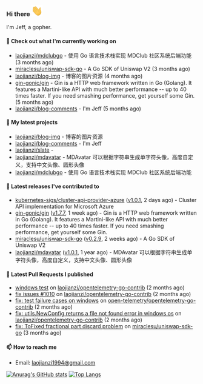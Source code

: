 ### Hi there <img src="https://raw.githubusercontent.com/laojianzi/laojianzi/main/wave.gif" width="30px">

I'm Jeff, a gopher.

#### 👷 Check out what I'm currently working on

- [laojianzi/mdclubgo](https://github.com/laojianzi/mdclubgo) - 使用 Go 语言技术栈实现 MDClub 社区系统后端功能 (3 months ago)
- [miraclesu/uniswap-sdk-go](https://github.com/miraclesu/uniswap-sdk-go) - A Go SDK of Uniswap V2 (3 months ago)
- [laojianzi/blog-img](https://github.com/laojianzi/blog-img) - 博客的图片资源 (4 months ago)
- [gin-gonic/gin](https://github.com/gin-gonic/gin) - Gin is a HTTP web framework written in Go (Golang). It features a Martini-like API with much better performance -- up to 40 times faster. If you need smashing performance, get yourself some Gin. (5 months ago)
- [laojianzi/blog-comments](https://github.com/laojianzi/blog-comments) - I&#39;m Jeff (5 months ago)

#### 🌱 My latest projects

- [laojianzi/blog-img](https://github.com/laojianzi/blog-img) - 博客的图片资源
- [laojianzi/blog-comments](https://github.com/laojianzi/blog-comments) - I&#39;m Jeff
- [laojianzi/slate](https://github.com/laojianzi/slate) - 
- [laojianzi/mdavatar](https://github.com/laojianzi/mdavatar) - MDAvatar 可以根据字符串生成单字符头像，高度自定义，支持中文头像、圆形头像
- [laojianzi/mdclubgo](https://github.com/laojianzi/mdclubgo) - 使用 Go 语言技术栈实现 MDClub 社区系统后端功能

#### 🔭 Latest releases I've contributed to

- [kubernetes-sigs/cluster-api-provider-azure](https://github.com/kubernetes-sigs/cluster-api-provider-azure) ([v1.0.1](https://github.com/kubernetes-sigs/cluster-api-provider-azure/releases/tag/v1.0.1), 2 days ago) - Cluster API implementation for Microsoft Azure
- [gin-gonic/gin](https://github.com/gin-gonic/gin) ([v1.7.7](https://github.com/gin-gonic/gin/releases/tag/v1.7.7), 1 week ago) - Gin is a HTTP web framework written in Go (Golang). It features a Martini-like API with much better performance -- up to 40 times faster. If you need smashing performance, get yourself some Gin.
- [miraclesu/uniswap-sdk-go](https://github.com/miraclesu/uniswap-sdk-go) ([v0.2.9](https://github.com/miraclesu/uniswap-sdk-go/releases/tag/v0.2.9), 2 weeks ago) - A Go SDK of Uniswap V2
- [laojianzi/mdavatar](https://github.com/laojianzi/mdavatar) ([v1.0.1](https://github.com/laojianzi/mdavatar/releases/tag/v1.0.1), 1 year ago) - MDAvatar 可以根据字符串生成单字符头像，高度自定义，支持中文头像、圆形头像

#### 🔨 Latest Pull Requests I published

- [windows test](https://github.com/laojianzi/opentelemetry-go-contrib/pull/3) on [laojianzi/opentelemetry-go-contrib](https://github.com/laojianzi/opentelemetry-go-contrib) (2 months ago)
- [fix issues #1010](https://github.com/laojianzi/opentelemetry-go-contrib/pull/2) on [laojianzi/opentelemetry-go-contrib](https://github.com/laojianzi/opentelemetry-go-contrib) (2 months ago)
- [fix: test failure cases on windows](https://github.com/open-telemetry/opentelemetry-go-contrib/pull/1047) on [open-telemetry/opentelemetry-go-contrib](https://github.com/open-telemetry/opentelemetry-go-contrib) (2 months ago)
- [fix: utils.NewConfig returns a file not found error in windows os](https://github.com/laojianzi/opentelemetry-go-contrib/pull/1) on [laojianzi/opentelemetry-go-contrib](https://github.com/laojianzi/opentelemetry-go-contrib) (2 months ago)
- [fix: ToFixed fractional part discard problem](https://github.com/miraclesu/uniswap-sdk-go/pull/12) on [miraclesu/uniswap-sdk-go](https://github.com/miraclesu/uniswap-sdk-go) (3 months ago)

#### 📫 How to reach me

- Email: laojianzi1994@gmail.com

[![Anurag's GitHub stats](https://github-readme-stats.vercel.app/api?username=laojianzi&count_private=true&show_icons=true&theme=vue-dark&include_all_commits=true)](https://github.com/laojianzi/laojianzi)
[![Top Langs](https://github-readme-stats.vercel.app/api/top-langs/?username=laojianzi&theme=vue-dark)](https://github.com/laojianzi/laojianzi)
